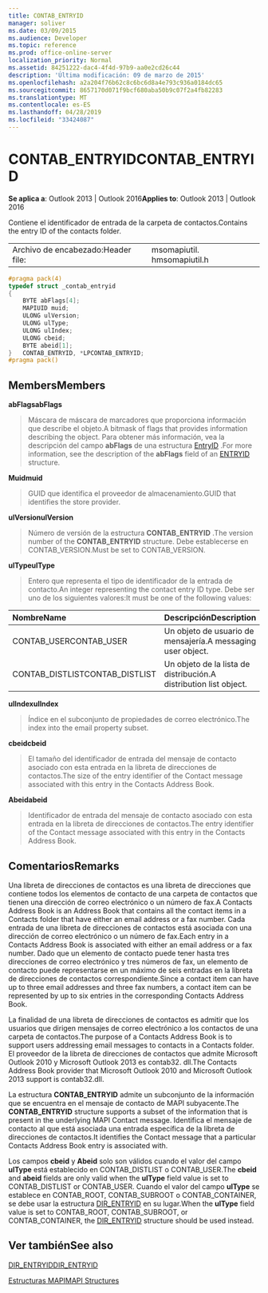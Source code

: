 ```yaml
---
title: CONTAB_ENTRYID
manager: soliver
ms.date: 03/09/2015
ms.audience: Developer
ms.topic: reference
ms.prod: office-online-server
localization_priority: Normal
ms.assetid: 84251222-dac4-4f4d-97b9-aa0e2cd26c44
description: 'Última modificación: 09 de marzo de 2015'
ms.openlocfilehash: a2a204f76b62c8c6bc6d8a4e793c936a0184dc65
ms.sourcegitcommit: 8657170d071f9bcf680aba50b9c07f2a4fb82283
ms.translationtype: MT
ms.contentlocale: es-ES
ms.lasthandoff: 04/28/2019
ms.locfileid: "33424087"
---
```

# <a name="contabentryid"></a><span data-ttu-id="7c027-103">CONTAB_ENTRYID</span><span class="sxs-lookup"><span data-stu-id="7c027-103">CONTAB_ENTRYID</span></span>

  
  
<span data-ttu-id="7c027-104">**Se aplica a**: Outlook 2013 | Outlook 2016</span><span class="sxs-lookup"><span data-stu-id="7c027-104">**Applies to**: Outlook 2013 | Outlook 2016</span></span> 
  
<span data-ttu-id="7c027-105">Contiene el identificador de entrada de la carpeta de contactos.</span><span class="sxs-lookup"><span data-stu-id="7c027-105">Contains the entry ID of the contacts folder.</span></span>
  
|||
|:-----|:-----|
|<span data-ttu-id="7c027-106">Archivo de encabezado:</span><span class="sxs-lookup"><span data-stu-id="7c027-106">Header file:</span></span>  <br/> |<span data-ttu-id="7c027-107">msomapiutil. h</span><span class="sxs-lookup"><span data-stu-id="7c027-107">msomapiutil.h</span></span>  <br/> |
   
```cpp
#pragma pack(4) 
typedef struct _contab_entryid
{
    BYTE abFlags[4];
    MAPIUID muid;
    ULONG ulVersion;
    ULONG ulType;
    ULONG ulIndex;
    ULONG cbeid;
    BYTE abeid[1];
}   CONTAB_ENTRYID, *LPCONTAB_ENTRYID;
#pragma pack() 
```

## <a name="members"></a><span data-ttu-id="7c027-108">Members</span><span class="sxs-lookup"><span data-stu-id="7c027-108">Members</span></span>

 <span data-ttu-id="7c027-109">**abFlags**</span><span class="sxs-lookup"><span data-stu-id="7c027-109">**abFlags**</span></span>
  
> <span data-ttu-id="7c027-110">Máscara de máscara de marcadores que proporciona información que describe el objeto.</span><span class="sxs-lookup"><span data-stu-id="7c027-110">A bitmask of flags that provides information describing the object.</span></span> <span data-ttu-id="7c027-111">Para obtener más información, vea la descripción del campo **abFlags** de una estructura [EntryID](entryid.md) .</span><span class="sxs-lookup"><span data-stu-id="7c027-111">For more information, see the description of the **abFlags** field of an [ENTRYID](entryid.md) structure.</span></span> 
    
 <span data-ttu-id="7c027-112">**Muid**</span><span class="sxs-lookup"><span data-stu-id="7c027-112">**muid**</span></span>
  
> <span data-ttu-id="7c027-113">GUID que identifica el proveedor de almacenamiento.</span><span class="sxs-lookup"><span data-stu-id="7c027-113">GUID that identifies the store provider.</span></span>
    
 <span data-ttu-id="7c027-114">**ulVersion**</span><span class="sxs-lookup"><span data-stu-id="7c027-114">**ulVersion**</span></span>
  
> <span data-ttu-id="7c027-115">Número de versión de la estructura **CONTAB_ENTRYID** .</span><span class="sxs-lookup"><span data-stu-id="7c027-115">The version number of the **CONTAB_ENTRYID** structure.</span></span> <span data-ttu-id="7c027-116">Debe establecerse en CONTAB_VERSION.</span><span class="sxs-lookup"><span data-stu-id="7c027-116">Must be set to CONTAB_VERSION.</span></span> 
    
 <span data-ttu-id="7c027-117">**ulType**</span><span class="sxs-lookup"><span data-stu-id="7c027-117">**ulType**</span></span>
  
> <span data-ttu-id="7c027-118">Entero que representa el tipo de identificador de la entrada de contacto.</span><span class="sxs-lookup"><span data-stu-id="7c027-118">An integer representing the contact entry ID type.</span></span> <span data-ttu-id="7c027-119">Debe ser uno de los siguientes valores:</span><span class="sxs-lookup"><span data-stu-id="7c027-119">It must be one of the following values:</span></span>
    
|<span data-ttu-id="7c027-120">**Nombre**</span><span class="sxs-lookup"><span data-stu-id="7c027-120">**Name**</span></span>|<span data-ttu-id="7c027-121">**Descripción**</span><span class="sxs-lookup"><span data-stu-id="7c027-121">**Description**</span></span>|
|:-----|:-----|
|<span data-ttu-id="7c027-122">CONTAB_USER</span><span class="sxs-lookup"><span data-stu-id="7c027-122">CONTAB_USER</span></span>  <br/> |<span data-ttu-id="7c027-123">Un objeto de usuario de mensajería.</span><span class="sxs-lookup"><span data-stu-id="7c027-123">A messaging user object.</span></span>  <br/> |
|<span data-ttu-id="7c027-124">CONTAB_DISTLIST</span><span class="sxs-lookup"><span data-stu-id="7c027-124">CONTAB_DISTLIST</span></span>  <br/> |<span data-ttu-id="7c027-125">Un objeto de la lista de distribución.</span><span class="sxs-lookup"><span data-stu-id="7c027-125">A distribution list object.</span></span>  <br/> |
   
 <span data-ttu-id="7c027-126">**ulIndex**</span><span class="sxs-lookup"><span data-stu-id="7c027-126">**ulIndex**</span></span>
  
> <span data-ttu-id="7c027-127">Índice en el subconjunto de propiedades de correo electrónico.</span><span class="sxs-lookup"><span data-stu-id="7c027-127">The index into the email property subset.</span></span>
    
 <span data-ttu-id="7c027-128">**cbeid**</span><span class="sxs-lookup"><span data-stu-id="7c027-128">**cbeid**</span></span>
  
> <span data-ttu-id="7c027-129">El tamaño del identificador de entrada del mensaje de contacto asociado con esta entrada en la libreta de direcciones de contactos.</span><span class="sxs-lookup"><span data-stu-id="7c027-129">The size of the entry identifier of the Contact message associated with this entry in the Contacts Address Book.</span></span>
    
 <span data-ttu-id="7c027-130">**Abeid**</span><span class="sxs-lookup"><span data-stu-id="7c027-130">**abeid**</span></span>
  
> <span data-ttu-id="7c027-131">Identificador de entrada del mensaje de contacto asociado con esta entrada en la libreta de direcciones de contactos.</span><span class="sxs-lookup"><span data-stu-id="7c027-131">The entry identifier of the Contact message associated with this entry in the Contacts Address Book.</span></span>
    
## <a name="remarks"></a><span data-ttu-id="7c027-132">Comentarios</span><span class="sxs-lookup"><span data-stu-id="7c027-132">Remarks</span></span>

<span data-ttu-id="7c027-133">Una libreta de direcciones de contactos es una libreta de direcciones que contiene todos los elementos de contacto de una carpeta de contactos que tienen una dirección de correo electrónico o un número de fax.</span><span class="sxs-lookup"><span data-stu-id="7c027-133">A Contacts Address Book is an Address Book that contains all the contact items in a Contacts folder that have either an email address or a fax number.</span></span> <span data-ttu-id="7c027-134">Cada entrada de una libreta de direcciones de contactos está asociada con una dirección de correo electrónico o un número de fax.</span><span class="sxs-lookup"><span data-stu-id="7c027-134">Each entry in a Contacts Address Book is associated with either an email address or a fax number.</span></span> <span data-ttu-id="7c027-135">Dado que un elemento de contacto puede tener hasta tres direcciones de correo electrónico y tres números de fax, un elemento de contacto puede representarse en un máximo de seis entradas en la libreta de direcciones de contactos correspondiente.</span><span class="sxs-lookup"><span data-stu-id="7c027-135">Since a contact item can have up to three email addresses and three fax numbers, a contact item can be represented by up to six entries in the corresponding Contacts Address Book.</span></span>
  
<span data-ttu-id="7c027-136">La finalidad de una libreta de direcciones de contactos es admitir que los usuarios que dirigen mensajes de correo electrónico a los contactos de una carpeta de contactos.</span><span class="sxs-lookup"><span data-stu-id="7c027-136">The purpose of a Contacts Address Book is to support users addressing email messages to contacts in a Contacts folder.</span></span> <span data-ttu-id="7c027-137">El proveedor de la libreta de direcciones de contactos que admite Microsoft Outlook 2010 y Microsoft Outlook 2013 es contab32. dll.</span><span class="sxs-lookup"><span data-stu-id="7c027-137">The Contacts Address Book provider that Microsoft Outlook 2010 and Microsoft Outlook 2013 support is contab32.dll.</span></span>
  
<span data-ttu-id="7c027-138">La estructura **CONTAB_ENTRYID** admite un subconjunto de la información que se encuentra en el mensaje de contacto de MAPI subyacente.</span><span class="sxs-lookup"><span data-stu-id="7c027-138">The **CONTAB_ENTRYID** structure supports a subset of the information that is present in the underlying MAPI Contact message.</span></span> <span data-ttu-id="7c027-139">Identifica el mensaje de contacto al que está asociada una entrada específica de la libreta de direcciones de contactos.</span><span class="sxs-lookup"><span data-stu-id="7c027-139">It identifies the Contact message that a particular Contacts Address Book entry is associated with.</span></span> 
  
<span data-ttu-id="7c027-140">Los campos **cbeid** y **Abeid** solo son válidos cuando el valor del campo **ulType** está establecido en CONTAB_DISTLIST o CONTAB_USER.</span><span class="sxs-lookup"><span data-stu-id="7c027-140">The **cbeid** and **abeid** fields are only valid when the **ulType** field value is set to CONTAB_DISTLIST or CONTAB_USER.</span></span> <span data-ttu-id="7c027-141">Cuando el valor del campo **ulType** se establece en CONTAB_ROOT, CONTAB_SUBROOT o CONTAB_CONTAINER, se debe usar la estructura [DIR_ENTRYID](dir_entryid.md) en su lugar.</span><span class="sxs-lookup"><span data-stu-id="7c027-141">When the **ulType** field value is set to CONTAB_ROOT, CONTAB_SUBROOT, or CONTAB_CONTAINER, the [DIR_ENTRYID](dir_entryid.md) structure should be used instead.</span></span> 
  
## <a name="see-also"></a><span data-ttu-id="7c027-142">Ver también</span><span class="sxs-lookup"><span data-stu-id="7c027-142">See also</span></span>



[<span data-ttu-id="7c027-143">DIR_ENTRYID</span><span class="sxs-lookup"><span data-stu-id="7c027-143">DIR_ENTRYID</span></span>](dir_entryid.md)


[<span data-ttu-id="7c027-144">Estructuras MAPI</span><span class="sxs-lookup"><span data-stu-id="7c027-144">MAPI Structures</span></span>](mapi-structures.md)

